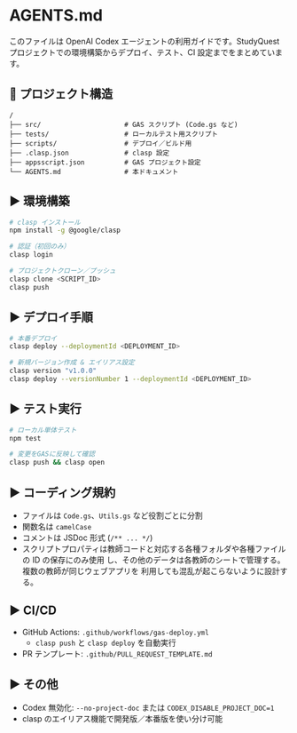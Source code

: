 # AGENTS.md

このファイルは OpenAI Codex エージェントの利用ガイドです。StudyQuest プロジェクトでの環境構築からデプロイ、テスト、CI 設定までをまとめています。

## 📁 プロジェクト構造

```
/
├── src/                     # GAS スクリプト (Code.gs など)
├── tests/                   # ローカルテスト用スクリプト
├── scripts/                 # デプロイ／ビルド用
├── .clasp.json              # clasp 設定
├── appsscript.json          # GAS プロジェクト設定
└── AGENTS.md                # 本ドキュメント
```

## ▶ 環境構築

```bash
# clasp インストール
npm install -g @google/clasp

# 認証（初回のみ）
clasp login

# プロジェクトクローン／プッシュ
clasp clone <SCRIPT_ID>
clasp push
```

## ▶ デプロイ手順

```bash
# 本番デプロイ
clasp deploy --deploymentId <DEPLOYMENT_ID>

# 新規バージョン作成 & エイリアス設定
clasp version "v1.0.0"
clasp deploy --versionNumber 1 --deploymentId <DEPLOYMENT_ID>
```

## ▶ テスト実行

```bash
# ローカル単体テスト
npm test

# 変更をGASに反映して確認
clasp push && clasp open
```


## ▶ コーディング規約

- ファイルは `Code.gs`、`Utils.gs` など役割ごとに分割
- 関数名は `camelCase`
- コメントは JSDoc 形式 (`/** ... */`)
- スクリプトプロパティは教師コードと対応する各種フォルダや各種ファイルの ID の保存にのみ使用
  し、その他のデータは各教師のシートで管理する。複数の教師が同じウェブアプリを
  利用しても混乱が起こらないように設計する。

## ▶ CI/CD

- GitHub Actions: `.github/workflows/gas-deploy.yml`
  - `clasp push` と `clasp deploy` を自動実行
- PR テンプレート: `.github/PULL_REQUEST_TEMPLATE.md`

## ▶ その他

- Codex 無効化: `--no-project-doc` または `CODEX_DISABLE_PROJECT_DOC=1`
- clasp のエイリアス機能で開発版／本番版を使い分け可能
